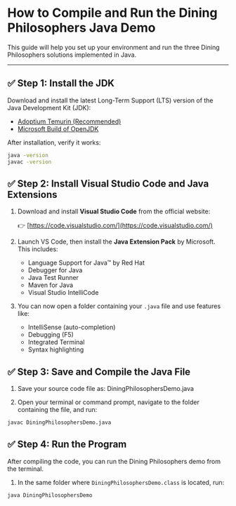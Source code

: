 # How to Compile and Run the Dining Philosophers Java Demo

This guide will help you set up your environment and run the three Dining Philosophers solutions implemented in Java.

---

## ✅ Step 1: Install the JDK

Download and install the latest Long-Term Support (LTS) version of the Java Development Kit (JDK):

- [Adoptium Temurin (Recommended)](https://adoptium.net/)
- [Microsoft Build of OpenJDK](https://learn.microsoft.com/en-us/java/openjdk/download)

After installation, verify it works:

```bash
java -version
javac -version
```

## ✅ Step 2: Install Visual Studio Code and Java Extensions

1. Download and install **Visual Studio Code** from the official website:

   👉 [https://code.visualstudio.com/](https://code.visualstudio.com/)

2. Launch VS Code, then install the **Java Extension Pack** by Microsoft.  
   This includes:

   - Language Support for Java™ by Red Hat
   - Debugger for Java
   - Java Test Runner
   - Maven for Java
   - Visual Studio IntelliCode

3. You can now open a folder containing your `.java` file and use features like:

   - IntelliSense (auto-completion)
   - Debugging (F5)
   - Integrated Terminal
   - Syntax highlighting


## ✅ Step 3: Save and Compile the Java File

1. Save your source code file as: DiningPhilosophersDemo.java

2. Open your terminal or command prompt, navigate to the folder containing the file, and run:

```bash
javac DiningPhilosophersDemo.java
```

## ✅ Step 4: Run the Program

After compiling the code, you can run the Dining Philosophers demo from the terminal.

1. In the same folder where `DiningPhilosophersDemo.class` is located, run:

```bash
java DiningPhilosophersDemo

